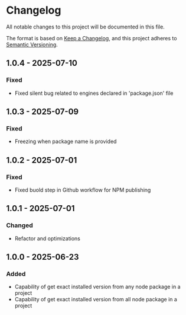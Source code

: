 # Changelog

All notable changes to this project will be documented in this file.

The format is based on [Keep a Changelog](https://keepachangelog.com/en/1.1.0/),
and this project adheres to [Semantic Versioning](https://semver.org/spec/v2.0.0.html).

## 1.0.4 - 2025-07-10

### Fixed
- Fixed silent bug related to engines declared in 'package.json' file

## 1.0.3 - 2025-07-09

### Fixed
- Freezing when package name is provided

## 1.0.2 - 2025-07-01

### Fixed
- Fixed buold step in Github workflow for NPM publishing

## 1.0.1 - 2025-07-01

### Changed
- Refactor and optimizations

## 1.0.0 - 2025-06-23

### Added

- Capability of get exact installed version from any node package in a project
- Capability of get exact installed version from all node package in a project
